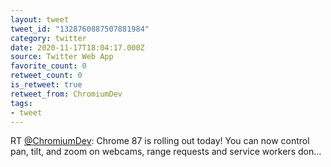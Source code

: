 ```yaml
---
layout: tweet
tweet_id: "1328760887507881984"
category: twitter
date: 2020-11-17T18:04:17.000Z
source: Twitter Web App
favorite_count: 0
retweet_count: 0
is_retweet: true
retweet_from: ChromiumDev
tags:
- tweet
---
```


RT [@ChromiumDev](https://twitter.com/@ChromiumDev): Chrome 87 is rolling out today! You can now control pan, tilt, and zoom on webcams, range requests and service workers don…
